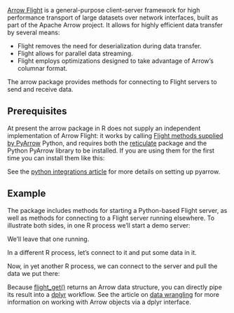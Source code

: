[Arrow Flight](https://arrow.apache.org/blog/2019/10/13/introducing-arrow-flight/) is a general-purpose client-server framework for high performance transport of large datasets over network interfaces, built as part of the Apache Arrow project. It allows for highly efficient data transfer by several means:

* Flight removes the need for deserialization during data transfer.
* Flight allows for parallel data streaming.
* Flight employs optimizations designed to take advantage of Arrow’s columnar format.

The arrow package provides methods for connecting to Flight servers to send and receive data.  

## Prerequisites

At present the arrow package in R does not supply an independent implementation of Arrow Flight: it works by calling [Flight methods supplied by PyArrow](https://arrow.apache.org/docs/python/api/flight.html) Python, and requires both the [reticulate](https://rstudio.github.io/reticulate/) package and the Python PyArrow library to be installed. If you are using them for the first time you can install them like this:

See the [python integrations article](https://arrow.apache.org/docs/r/articles/python.html) for more details on setting up pyarrow.  

## Example

The package includes methods for starting a Python-based Flight server, as well as methods for connecting to a Flight server running elsewhere. To illustrate both sides, in one R process we’ll start a demo server:

We’ll leave that one running.

In a different R process, let’s connect to it and put some data in it.

Now, in yet another R process, we can connect to the server and pull the data we put there:

Because [flight_get()](https://arrow.apache.org/docs/r/articles/../reference/flight_get.html) returns an Arrow data structure, you can directly pipe its result into a [dplyr](https://dplyr.tidyverse.org/) workflow. See the article on [data wrangling](https://arrow.apache.org/docs/r/articles/data_wrangling.html) for more information on working with Arrow objects via a dplyr interface.
